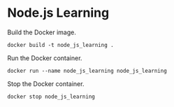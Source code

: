 # Node.js Learning

Build the Docker image.
```
docker build -t node_js_learning .
```

Run the Docker container.
```
docker run --name node_js_learning node_js_learning
```

Stop the Docker container.
```
docker stop node_js_learning
```
